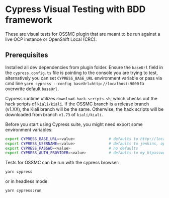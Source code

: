# Cypress Visual Testing with BDD framework

These are visual tests for OSSMC plugin that are meant to be run against a live OCP instance or OpenShift Local (CRC).

## Prerequisites

Installed all dev dependencies from plugin folder. Ensure the `baseUrl` field in the `cypress.config.ts` file is pointing to the console you are trying to test, alternatively you can set `CYPRESS_BASE_URL` environment variable or pass via cmd line `yarn cypress --config baseUrl=http://localhost:9000` to overwrite default `baseUrl`.

Cypress runtime utilizes `download-hack-scripts.sh`, which checks out the hack scripts of `kiali/kiali`. If the OSSMC branch is a release branch (v1.XX), the Kiali branch will be the same. Otherwise, the hack scripts will be downloaded from branch `v1.73` of `kiali/kiali`.

Before you start using Cypress suite, you might need export some environment variables:

```bash
export CYPRESS_BASE_URL=<value>               # defaults to http://localhost:9000
export CYPRESS_USERNAME=<value>               # defaults to jenkins, opt. kubeadmin
export CYPRESS_PASSWD=<value>                 # no defaults
export CYPRESS_AUTH_PROVIDER=<value>          # defaults to my_htpasswd_provider
```

Tests for OSSMC can be run with the cypress browser:

```bash
yarn cypress
```

or in headless mode:

```bash
yarn cypress:run
```
